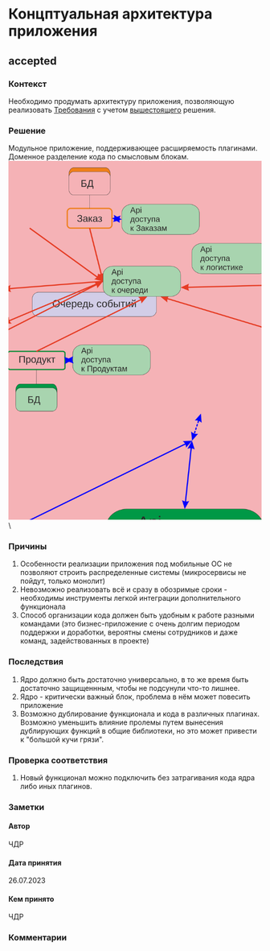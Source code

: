 # Концптуальная архитектура приложения
## accepted

### Контекст
Необходимо продумать архитектуру приложения, позволяющую реализовать [Требования](../Task.md#требования) с учетом [вышестоящего](0001.md) решения.

### Решение
Модульное приложение, поддерживающее расширяемость плагинами.
Доменное разделение кода по смысловым блокам.
![Концептуальная схема приложения](../Images/application.svg "Концептуальная схема приложения")\

### Причины
1. Особенности реализации приложения под мобильные ОС не позволяют строить распределенные системы (микросервисы не пойдут, только монолит)
2. Невозможно реализовать всё и сразу в обозримые сроки - необходимы инструменты легкой интеграции дополнительного функционала
3. Способ организации кода должен быть удобным к работе разными командами (это бизнес-приложение с очень долгим периодом поддержки и доработки, вероятны смены сотрудников и даже команд, задействованных в проекте)

### Последствия
1. Ядро должно быть достаточно универсально, в то же время быть достаточно защищеннным, чтобы не подсунули что-то лишнее. 
2. Ядро - критически важный блок, проблема в нём может повесить приложение
3. Возможно дублирование функционала и кода в различных плагинах. Возможно уменьшить влияние пролемы путем вынесения дублирующих функций в общие библиотеки, но это может привести к "большой кучи грязи".

### Проверка соответствия
1. Новый функционал можно подключить без затрагивания кода ядра либо иных плагинов. 

### Заметки
#### Автор
ЧДР
#### Дата принятия
26.07.2023
#### Кем принято
ЧДР

### Комментарии
